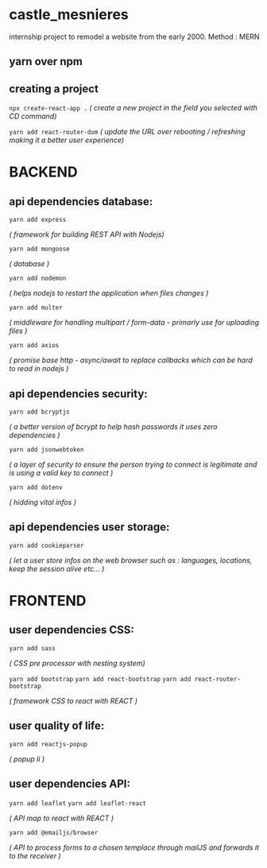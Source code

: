 # castle_mesnieres
internship project to remodel a website from the early 2000. Method : MERN

## yarn over npm 

## creating a project

```npx create-react-app .```
*( create a new project in the field you selected with CD command)*


```yarn add react-router-dom```
*( update the URL over rebooting / refreshing making it a better user experience)*


# BACKEND
## api dependencies database:

```yarn add express```

*( framework for building REST API with Nodejs)*


```yarn add mongoose``` 

*( database )*


```yarn add nodemon``` 

*( helps nodejs to restart the application when files changes )*


```yarn add multer``` 

*( middleware for handling multipart / form-data - primarly use for uploading files )*


```yarn add axios``` 

*( promise base http - async/await to replace callbacks which can be hard to read in nodejs )*


## api dependencies security:


```yarn add bcryptjs```

*( a better version of bcrypt to help hash passwords it uses zero dependencies )*


```yarn add jsonwebtoken```

*( a layer of security to ensure the person trying to connect is legitimate and is using a valid key to connect )*


```yarn add dotenv```

*( hidding vital infos )*


## api dependencies user storage:


```yarn add cookieparser```

*( let a user store infos on the web browser such as : languages, locations, keep the session alive etc... )*


# FRONTEND
## user dependencies CSS:


```yarn add sass```

*( CSS pre processor with nesting system)*


```yarn add bootstrap```
```yarn add react-bootstrap```
```yarn add react-router-bootstrap```

*( framework CSS to react with REACT )*

## user quality of life:


```yarn add reactjs-popup```

*( popup li )*

## user dependencies API:


```yarn add leaflet```
```yarn add leaflet-react```

*( API map to react with REACT )*


```yarn add @emailjs/browser```

*( API to process forms to a chosen templace through mailJS and forwards it to the receiver )*

